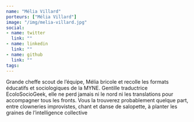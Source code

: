 ```yaml
---
name: "Mélia Villard"
porteurs: ["Mélia Villard"]
image: "/img/melia-villard.jpg"
social:
- name: twitter
  link: ""
- name: linkedin
  link: ""
- name: github
  link: ""
tags: 
---
```


Grande cheffe scout de l’équipe, Mélia bricole et recolle les formats éducatifs et sociologiques de la MYNE. Gentille traductrice EcoloSocioGeek, elle ne perd jamais ni le nord ni les translations pour accompagner tous les fronts. Vous la trouverez probablement quelque part, entre clowneries improvistes, chant et danse de salopette, à planter les graines de l’intelligence collective
